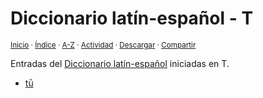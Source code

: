 # Diccionario latín-español - T
<sup>[Inicio](../index.md) · [Índice](../indices/latin-espanol.md) · [A-Z](../indices/alfabetico.md) · [Actividad](../indices/actividad.md) · <a href="../indices/latin-espanol-t.html" download="jucardus-latin-espanol-t.html">Descargar</a> · [Compartir](https://x.com/intent/tweet?text=Entradas%20del%20Diccionario%20lat%C3%ADn-espa%C3%B1ol%20iniciadas%20en%20T.%0A%E2%86%92%20https%3A%2F%2Fjucardus.github.io%2Findices%2Flatin-espanol-t.html%0A%0A%23ltn_espnl_jucardus%20%23indcs_jucardus%0A%40jucardus)</sup>

Entradas del [Diccionario latín-español](../indices/latin-espanol.md) iniciadas en T.

* [tū](../contenido/t/u/m/tu.md)
